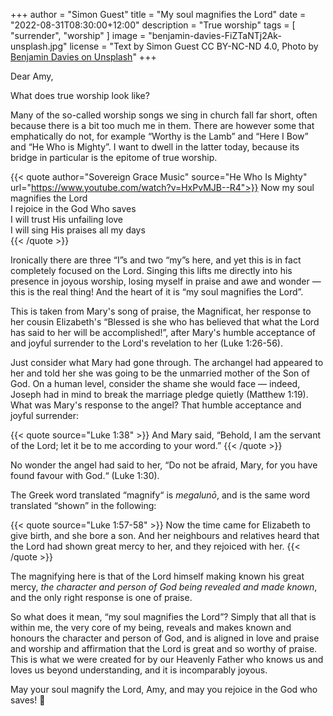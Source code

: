 +++
author = "Simon Guest"
title = "My soul magnifies the Lord"
date = "2022-08-31T08:30:00+12:00"
description = "True worship"
tags = [ "surrender", "worship" ]
image = "benjamin-davies-FiZTaNTj2Ak-unsplash.jpg"
license = "Text by Simon Guest CC BY-NC-ND 4.0, Photo by [Benjamin Davies on Unsplash](https://unsplash.com/photos/FiZTaNTj2Ak)"
+++

Dear Amy,

What does true worship look like?

Many of the so-called worship songs we sing in church fall far short, often because there is a bit too much me in them. There are however some that emphatically do not, for example “Worthy is the Lamb” and “Here I Bow” and “He Who is Mighty”. I want to dwell in the latter today, because its bridge in particular is the epitome of true worship.

{{< quote author="Sovereign Grace Music" source="He Who Is Mighty" url="https://www.youtube.com/watch?v=HxPvMJB--R4">}}
Now my soul magnifies the Lord  
I rejoice in the God Who saves  
I will trust His unfailing love  
I will sing His praises all my days  
{{< /quote >}}

Ironically there are three “I”s and two “my”s here, and yet this is in fact completely focused on the Lord. Singing this lifts me directly into his presence in joyous worship, losing myself in praise and awe and wonder — this is the real thing! And the heart of it is “my soul magnifies the Lord”.

This is taken from Mary's song of praise, the Magnificat, her response to her cousin Elizabeth's “Blessed is she who has believed that what the Lord has said to her will be accomplished!”, after Mary's humble acceptance of and joyful surrender to the Lord's revelation to her (Luke 1:26-56).

Just consider what Mary had gone through. The archangel had appeared to her and told her she was going to be the unmarried mother of the Son of God. On a human level, consider the shame she would face — indeed, Joseph had in mind to break the marriage pledge quietly (Matthew 1:19). What was Mary's response to the angel? That humble acceptance and joyful surrender:

{{< quote source="Luke 1:38" >}}
And Mary said, “Behold, I am the servant of the Lord; let it be to me according to your word.”
{{< /quote >}}

No wonder the angel had said to her, “Do not be afraid, Mary, for you have found favour with God.“ (Luke 1:30).

The Greek word translated “magnify“ is _megalunō_, and is the same word translated “shown” in the following:

{{< quote source="Luke 1:57-58" >}}
Now the time came for Elizabeth to give birth, and she bore a son. And her neighbours and relatives heard that the Lord had shown great mercy to her, and they rejoiced with her.
{{< /quote >}}

The magnifying here is that of the Lord himself making known his great mercy, _the character and person of God being revealed and made known_, and the only right response is one of praise.

So what does it mean, “my soul magnifies the Lord”?  Simply that all that is within me, the very core of my being, reveals and makes known and honours the character and person of God, and is aligned in love and praise and worship and affirmation that the Lord is great and so worthy of praise. This is what we were created for by our Heavenly Father who knows us and loves us beyond understanding, and it is incomparably joyous.

May your soul magnify the Lord, Amy, and may you rejoice in the God who saves! 🙏
